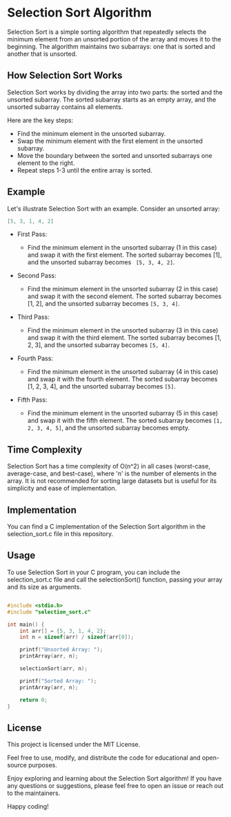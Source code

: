 # Selection Sort Algorithm

Selection Sort is a simple sorting algorithm that repeatedly selects the minimum element from an unsorted portion of the array and moves it to the beginning. The algorithm maintains two subarrays: one that is sorted and another that is unsorted.

## How Selection Sort Works

Selection Sort works by dividing the array into two parts: the sorted and the unsorted subarray. The sorted subarray starts as an empty array, and the unsorted subarray contains all elements.

Here are the key steps:

- Find the minimum element in the unsorted subarray.
- Swap the minimum element with the first element in the unsorted subarray.
- Move the boundary between the sorted and unsorted subarrays one element to the right.
- Repeat steps 1-3 until the entire array is sorted.

## Example

Let's illustrate Selection Sort with an example. Consider an unsorted array:

```c
[5, 3, 1, 4, 2]
```
- First Pass:

	- Find the minimum element in the unsorted subarray (1 in this case) and swap it with the first element.
	The sorted subarray becomes [1], and the unsorted subarray becomes ``` [5, 3, 4, 2]```.
- Second Pass:

	- Find the minimum element in the unsorted subarray (2 in this case) and swap it with the second element.
	  The sorted subarray becomes [1, 2], and the unsorted subarray becomes ```[5, 3, 4]```.
- Third Pass:

	- Find the minimum element in the unsorted subarray (3 in this case) and swap it with the third element.
	  The sorted subarray becomes [1, 2, 3], and the unsorted subarray becomes ```[5, 4]```.
- Fourth Pass:

	- Find the minimum element in the unsorted subarray (4 in this case) and swap it with the fourth element.
	  The sorted subarray becomes [1, 2, 3, 4], and the unsorted subarray becomes ```[5]```.
- Fifth Pass:

	- Find the minimum element in the unsorted subarray (5 in this case) and swap it with the fifth element.
	  The sorted subarray becomes ```[1, 2, 3, 4, 5]```, and the unsorted subarray becomes empty.
	   

## Time Complexity
Selection Sort has a time complexity of O(n^2) in all cases (worst-case, average-case, and best-case), where 'n' is the number of elements in the array. It is not recommended for sorting large datasets but is useful for its simplicity and ease of implementation.

## Implementation
You can find a C implementation of the Selection Sort algorithm in the selection_sort.c file in this repository.

## Usage
To use Selection Sort in your C program, you can include the selection_sort.c file and call the selectionSort() function, passing your array and its size as arguments.

```c

#include <stdio.h>
#include "selection_sort.c"

int main() {
    int arr[] = {5, 3, 1, 4, 2};
    int n = sizeof(arr) / sizeof(arr[0]);

    printf("Unsorted Array: ");
    printArray(arr, n);

    selectionSort(arr, n);

    printf("Sorted Array: ");
    printArray(arr, n);

    return 0;
}
```

## License
This project is licensed under the MIT License.

Feel free to use, modify, and distribute the code for educational and open-source purposes.

Enjoy exploring and learning about the Selection Sort algorithm! If you have any questions or suggestions, please feel free to open an issue or reach out to the maintainers.

Happy coding!
